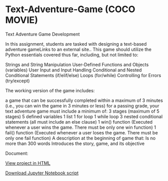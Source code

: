 # Text-Adventure-Game (COCO MOVIE)

Text Adventure Game Development

In this assignment, students are tasked with designing a text-based adventure gameLinks to an external site.. This game should utilize the Python essentials covered thus far, including, but not limited to:

Strings and String Manipulation
User-Defined Functions and Objects (variables)
User Input and Input Handling
Conditional and Nested Conditional Statements (if/elif/else)
Loops (for/while)
Controlling for Errors (try/except)
 

The working version of the game includes:

a game that can be successfully completed within a maximum of 3 minutes (i.e., you can win the game in 3 minutes or less)
for a passing grade, your text adventure game must include a minimum of:
3 stages (maximum of 5 stages)
5 defined variables
1 list
1 for loop
1 while loop
3 nested conditional statements (all must include an else clause)
1 win() function (Executed whenever a user wins the game. There must be only one win function)
1 fail() function (Executed whenever a user loses the game. There must be only one fail function)
A description at the beginning of game that:
Is no more than 300 words
Introduces the story, game, and its objective

Document:

<a href="Coco_game_Bruno.html">View project in HTML</a>

<a href="Coco_game_Bruno (1).ipynb">Download Jupyter Notebook script</a>

 
 
